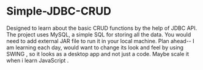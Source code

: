 # Simple-JDBC-CRUD
Designed to learn about the basic CRUD functions by the help of JDBC API.
The project uses MySQL, a simple SQL for storing all the data.
You would need to add external JAR file to run it in your local machine.
Plan ahead--
I am learning each day, would want to change its look and feel by using SWING , so it looks as a desktop app and not just a code.
Maybe scale it when i learn JavaScript .
